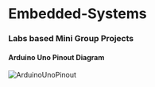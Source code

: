 # Embedded-Systems
### Labs based Mini Group Projects

#### Arduino Uno Pinout Diagram
![ArduinoUnoPinout](https://user-images.githubusercontent.com/59219626/116715128-0707d400-a9f4-11eb-8fa3-01915f02c123.png)
